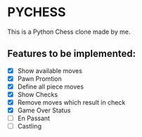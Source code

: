 # PYCHESS

This is a Python Chess clone made by me.

## Features to be implemented:

- [x] Show available moves
- [x] Pawn Promtion
- [x] Define all piece moves
- [x] Show Checks
- [x] Remove moves which result in check
- [x] Game Over Status
- [ ] En Passant
- [ ] Castling